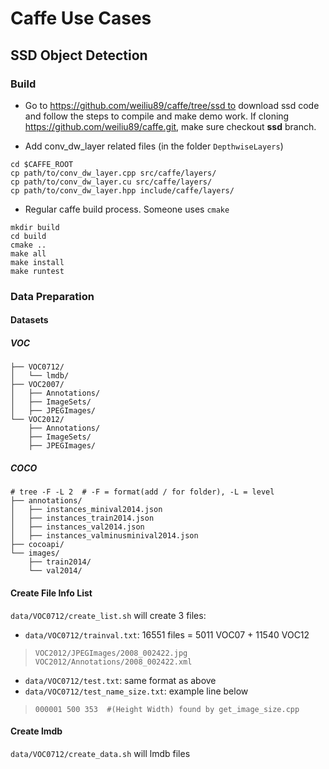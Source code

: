 # Caffe Use Cases

## SSD Object Detection

### Build

- Go to https://github.com/weiliu89/caffe/tree/ssd to download ssd code and follow the steps to compile and make demo work. If cloning https://github.com/weiliu89/caffe.git, make sure checkout **ssd** branch.

- Add conv\_dw\_layer related files (in the folder `DepthwiseLayers`)
```shell
cd $CAFFE_ROOT
cp path/to/conv_dw_layer.cpp src/caffe/layers/
cp path/to/conv_dw_layer.cu src/caffe/layers/
cp path/to/conv_dw_layer.hpp include/caffe/layers/
```

- Regular caffe build process. Someone uses `cmake`
```shell
mkdir build
cd build
cmake ..
make all
make install
make runtest
```

### Data Preparation

#### Datasets

##### VOC
```shell
├── VOC0712/
│   └── lmdb/
├── VOC2007/
│   ├── Annotations/
│   ├── ImageSets/
│   ├── JPEGImages/
└── VOC2012/
    ├── Annotations/
    ├── ImageSets/
    ├── JPEGImages/
```

##### COCO

```shell
# tree -F -L 2  # -F = format(add / for folder), -L = level
├── annotations/
│   ├── instances_minival2014.json
│   ├── instances_train2014.json
│   ├── instances_val2014.json
│   ├── instances_valminusminival2014.json
├── cocoapi/
└── images/
    ├── train2014/
    └── val2014/
```
#### Create File Info List
`data/VOC0712/create_list.sh` will create 3 files:
- `data/VOC0712/trainval.txt`:  16551 files = 5011 VOC07 + 11540 VOC12
>`VOC2012/JPEGImages/2008_002422.jpg VOC2012/Annotations/2008_002422.xml`

- `data/VOC0712/test.txt`: same format as above
- `data/VOC0712/test_name_size.txt`: example line below
>`000001 500 353  #(Height Width) found by get_image_size.cpp`


#### Create lmdb
`data/VOC0712/create_data.sh` will lmdb files
